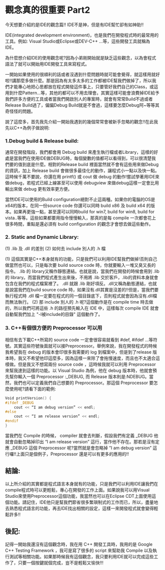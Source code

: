 觀念真的很重要 Part2
====================

今天想要介紹的是IDE的觀念篇!! IDE不是神，但是有IDE幫忙卻有如神助!!

IDE(integrated development environment)，也是我們在開發程式時的最常用的工具。例如: Visual Studio或Eclipse或DEV-C++ …等，這些開發工具就稱為IDE。

為什麼想介紹IDE的使用觀念呢?因為小弟剛開始就是缺乏這些觀念，以為會程式語法了就可以開始用IDE開發工具來寫程式。

一開始如果使用的很順利的話或者沒遇到什麼問題時就可能會覺得，就這樣用就好啦!!講那麼多做什麼。那是因為有太多太多的工作都被IDE幫我們做掉了，所以我們才能專心地把心思都放在程式開發這件事上，只要管好我們自己的Class，或這用到什麼Pattern...等，其他的都可以不用去理會。其實這樣可能會浪費掉IDE給予我們許多方便的工具或者當我們開啟別人的專案時，就會有常常Build不過或者Release Build過了，偏偏Debug Build就是不會過，這樣要怎麼Debug阿~等等其奇怪怪的問題。

說了這麼多，首先我先介紹一開始我遇到的幾個常常會被新手忽略的觀念!!在此我先以C++為例子做說明:

### 1.Debug build & Release build: 
通常在開發階段，我們都會用 Debug build 來產生執行檔或者Library，這樣的好處是當我們在使用IDE做DEBUG時，每個變數的值都可以看得到，可以很清楚我們要的值到底是什麼。相對的Release build 裡面當然就不會有這些用來做Debug的資訊，加上 Release build 會做很多最佳化的動作，讓程式小一點以及快一點。這時候千萬不要說，你還在用 printf() 或 cout 做 debug 的動作!嘗試學著用IDE來做debug，若程式已經上線甚至可以使用 debugview 來做debug這樣一定會比用輸出來做 debug 更有效率更方便。

當然IDE可以使用的Build configuration絕對不止這兩種。如果你的電腦的OS是x64的版本，在同一份source code 你還可以同時 build x86 及 build x64 的版本。如果再更強一點，甚至還可以同時build for win7, build for win8, build for vista..等等。這些如果都要用指令慢慢輸入，那真的是每 compile 一次都會花上很多時間，重點是還必須有 build configuration 的觀念才會想去做這些動作。

### 2. Static and Dynamic Library:
(1) .lib 及 .dll 的差別 
(2) 如何去 include 別人的 .h 檔

(1) 這個其實是C++本身就有的功能，只是我們可以利用IDE幫我們做掉!否則自己做當然也可以，只是每次要 build source code 時，你就要輸入一堆又臭又長的指令。
.lib 的 library又稱作靜態連結。也就是說，當我們在開發的時候會用到 .lib 的 library。而當我們程式產生出來後，不用將 .lib 交於客戶，.lib的資料本身就會包含在我們的程式檔案裡了。
.dll 就跟 .lib 剛好項反。.dll又稱為動態連結，也就是說當我們在build source code 時，如果沒有.dll其實是沒差的!!但是，當我們要執行程式時 .dll 檔一定要在程式的同一個目錄底下，否則程式就會因為沒有.dll檔而無法執行。
(2) 那 include 別人的 .h 呢?這個動作是在 compile time 時去做的，所以我們可將這些 .h 的路徑預先輸入在 IDE 中，這樣每次 compile IDE 就會自動幫我們加上 "-I被include的目錄" 這個動作了。

### 3. C++有個很方便的 Preprocessor 可以用
相信有去下載C++所寫的 source code 一定會很容易就看到 #def, #ifdef …等符號。其實這些符號後面就可以接Preprocessor。舉例來說，我在開發程式的時候我希望我在 debug 的版本會印很多我需要的 log 到檔案中，但是到了release 版本時，我又不希望他印這麼多，因為這樣一來除了會拖慢速度，而且也不太適合這樣做。但是我又不想寫兩份 source code ，這時候我就可以利用 Preprocessor 來幫我達到這樣的功能。以 Visual Studio 為例，他在 debug 版本時，他就會預先幫你輸入一個 Preprocessor :_DEBUG, 而 Release 版本則是:NDEBUG。當然，我們也可以定義我們自己想要的 Preprocessor。那這個 Preprocessor 要怎麼使用呢?請看下面的範例:

```c++
Void printVersion() {  
#ifdef _DEBUG  
    cout << “I am debug version” << endl;  
#else  
    cout << “I am release version” << endl;  
#endif  
}  
```

當我們在 Compile 的時候， compiler 就會去判斷，假設我們有定義 _DEBUG 他就會自動忽略掉印出 “I am release version” 這行，當作他不存在。那若是沒有定應 _DEBUG 這個 Preprocessor 呢?當然就是會忽略掉 ”I am debug version” 這行囉!!上面只是個例子，Preprocessor 還是可以有更多的應用的!!

## 結論:
以上所介紹的其實都是程式語言本身就有的功能，只是我們可以利用IDE讓我們在compile程式時可以更輕鬆，專心在開發的工作上面。如果說我可以用Visual Studio來使用Preprocessor這個功能，我當然也可以在Eclipse CDT上面使用這個功能。請記住，IDE他只是幫我們節省很多繁瑣制式的工作而已，所以，盡量地去熟悉程式語言的功能，再去IDE找出相關的設定，這樣一來開發程式就會變得輕鬆許多!!

## 後記:
記得一開始我還沒有這個觀念時，我在用 C++ 開發工具時，我用的是 Google C++ Testing Framework ，我可是寫了很多的 script 來幫助我 Compile 以及執行測試等相關功能。如果那時候我有這個觀念，我只要利用IDE就可以完成這些工作了，只要一個按鍵就個完成，豈不是輕鬆又愉快!!!
